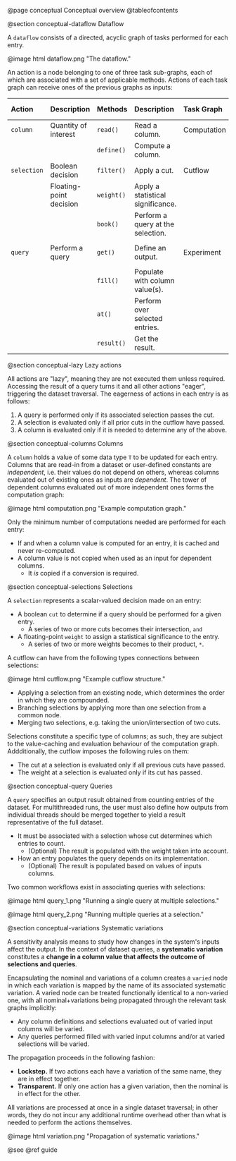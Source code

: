 @page conceptual Conceptual overview
@tableofcontents

@section conceptual-dataflow Dataflow

A `dataflow` consists of a directed, acyclic graph of tasks performed for each entry.

@image html dataflow.png "The dataflow."

An action is a node belonging to one of three task sub-graphs, each of which are associated with a set of applicable methods.
Actions of each task graph can receive ones of the previous graphs as inputs:

| Action | Description | Methods | Description | Task Graph | Inputs (optional) |
| :--- | :-- | :-- | :-- | :-- | :-- | 
| `column` | Quantity of interest | `read()` | Read a column. | Computation | (`column`) |
| | | `define()` | Compute a column. | | |
| `selection` | Boolean decision | `filter()` | Apply a cut. | Cutflow | `column` |
| | Floating-point decision | `weight()` | Apply a statistical significance. | | |
| | | `book()` | Perform a query at the selection. | | |
| `query` | Perform a query | `get()` | Define an output. | Experiment | (`column`) & `selection` |
| | | `fill()` | Populate with column value(s). | | |
| | | `at()` | Perform over selected entries. | | |
| | | `result()` | Get the result. | | |

@section conceptual-lazy Lazy actions

All actions are "lazy", meaning they are not executed them unless required.
Accessing the result of a query turns it and all other actions "eager", triggering the dataset traversal.
The eagerness of actions in each entry is as follows:

1. A query is performed only if its associated selection passes the cut.
2. A selection is evaluated only if all prior cuts in the cutflow have passed.
3. A column is evaluated only if it is needed to determine any of the above.

@section conceptual-columns Columns

A `column` holds a value of some data type `T` to be updated for each entry.
Columns that are read-in from a dataset or user-defined constants are *independent*, i.e. their values do not depend on others, whereas columns evaluated out of existing ones as inputs are *dependent*.
The tower of dependent columns evaluated out of more independent ones forms the computation graph:

@image html computation.png "Example computation graph."

Only the minimum number of computations needed are performed for each entry:
- If and when a column value is computed for an entry, it is cached and never re-computed.
- A column value is not copied when used as an input for dependent columns.
    - It *is* copied if a conversion is required.

@section conceptual-selections Selections

A `selection` represents a scalar-valued decision made on an entry:

- A boolean `cut` to determine if a query should be performed for a given entry.
    - A series of two or more cuts becomes their intersection, `and`
- A floating-point `weight` to assign a statistical significance to the entry.
    - A series of two or more weights becomes to their product, `*`.

A cutflow can have from the following types connections between selections:

@image html cutflow.png "Example cutflow structure."

- Applying a selection from an existing node, which determines the order in which they are compounded.
- Branching selections by applying more than one selection from a common node.
- Merging two selections, e.g. taking the union/intersection of two cuts.

Selections constitute a specific type of columns; as such, they are subject to the value-caching and evaluation behaviour of the computation graph.
Addditionally, the cutflow imposes the following rules on them:
- The cut at a selection is evaluated only if all previous cuts have passed.
- The weight at a selection is evaluated only if its cut has passed.

@section conceptual-query Queries

A `query` specifies an output result obtained from counting entries of the dataset.
For multithreaded runs, the user must also define how outputs from individual threads should be merged together to yield a result representative of the full dataset.

- It must be associated with a selection whose cut determines which entries to count.
    - (Optional) The result is populated with the weight taken into account.
- How an entry populates the query depends on its implementation.
    - (Optional) The result is populated based on values of inputs columns.

Two common workflows exist in associating queries with selections:

@image html query_1.png "Running a single query at multiple selections."

@image html query_2.png "Running multiple queries at a selection."

@section conceptual-variations Systematic variations

A sensitivity analysis means to study how changes in the system's inputs affect the output. 
In the context of dataset queries, a **systematic variation** constitutes a __change in a column value that affects the outcome of selections and queries__.

Encapsulating the nominal and variations of a column creates a `varied` node in which each variation is mapped by the name of its associated systematic variation.
A varied node can be treated functionally identical to a non-varied one, with all nominal+variations being propagated through the relevant task graphs implicitly:

- Any column definitions and selections evaluated out of varied input columns will be varied.
- Any queries performed filled with varied input columns and/or at varied selections will be varied.

The propagation proceeds in the following fashion:

- **Lockstep.** If two actions each have a variation of the same name, they are in effect together.
- **Transparent.** If only one action has a given variation, then the nominal is in effect for the other.

All variations are processed at once in a single dataset traversal; in other words, they do not incur any additional runtime overhead other than what is needed to perform the actions themselves.

@image html variation.png "Propagation of systematic variations."

@see @ref guide